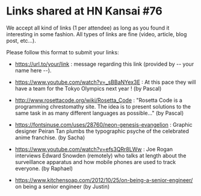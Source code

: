 Links shared at HN Kansai #76
=============================

We accept all kind of links (1 per attendee) as long as you found it interesting in some fashion. All types of links are fine (video, article, blog post, etc...). 

Please follow this format to submit your links:
- https://url.to/your/link : message regarding this link (provided by -- your name here --).

- https://www.youtube.com/watch?v=_sBBaNYex3E  : At this pace they will have a team for the Tokyo Olympics next year ! (by Pascal)

- http://www.rosettacode.org/wiki/Rosetta_Code : "Rosetta Code is a programming chrestomathy site. The idea is to present solutions to the same task in as many different languages as possible..." (by Pascal)

- https://fontsinuse.com/uses/28760/neon-genesis-evangelion : Graphic designer Peiran Tan plumbs the typographic psyche of the celebrated anime franchise. (by Sacha)

- https://www.youtube.com/watch?v=efs3QRr8LWw : Joe Rogan interviews Edward Snowden (remotely) who talks at length about the surveillance apparatus and how mobile phones are used to track everyone. (by Raphael)

- https://www.kitchensoap.com/2012/10/25/on-being-a-senior-engineer/ on being a senior engineer (by Justin)
